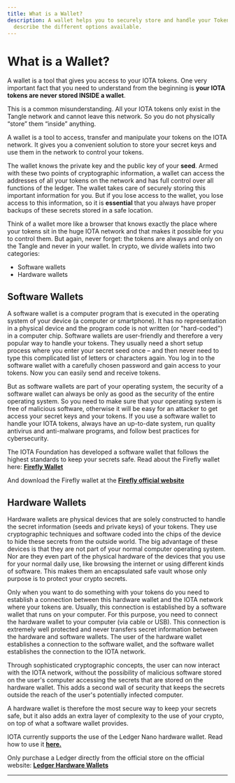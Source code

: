```yaml
---
title: What is a Wallet?
description: A wallet helps you to securely store and handle your Tokens. We
  describe the different options available.
---
```


# What is a Wallet?

A wallet is a tool that gives you access to your IOTA tokens. One very important fact that you need to understand from the beginning is **your IOTA tokens are never stored INSIDE a wallet**.

This is a common misunderstanding. All your IOTA tokens only exist in the Tangle network and cannot leave this network. So you do not physically “store” them “inside” anything.

A wallet is a tool to access, transfer and manipulate your tokens on the IOTA network. It gives you a convenient solution to store your secret keys and use them in the network to control your tokens.

The wallet knows the private key and the public key of your **seed**. Armed with these two points of cryptographic information, a wallet can access the addresses of all your tokens on the network and has full control over all functions of the ledger. The wallet takes care of securely storing this important information for you. But if you lose access to the wallet, you lose access to this information, so it is **essential** that you always have proper backups of these secrets stored in a safe location.

Think of a wallet more like a browser that knows exactly the place where your tokens sit in the huge IOTA network and that makes it possible for you to control them. But again, never forget: the tokens are always and only on the Tangle and never in your wallet. In crypto, we divide wallets into two categories:

- Software wallets
- Hardware wallets

## Software Wallets

A software wallet is a computer program that is executed in the operating system of your device (a computer or smartphone). It has no representation in a physical device and the program code is not written (or "hard-coded") in a computer chip. Software wallets are user-friendly and therefore a very popular way to handle your tokens. They usually need a short setup process where you enter your secret seed once – and then never need to type this complicated list of letters or characters again. You log in to the software wallet with a carefully chosen password and gain access to your tokens. Now you can easily send and receive tokens.

But as software wallets are part of your operating system, the security of a software wallet can always be only as good as the security of the entire operating system. So you need to make sure that your operating system is free of malicious software, otherwise it will be easy for an attacker to get access your secret keys and your tokens. If you use a software wallet to handle your IOTA tokens, always have an up-to-date system, run quality antivirus and anti-malware programs, and follow best practices for cybersecurity.

The IOTA Foundation has developed a software wallet that follows the highest standards to keep your secrets safe. Read about the Firefly wallet here: [**Firefly Wallet**](/internal/learn/wallets/firefly-wallet)

And download the Firefly wallet at the [**Firefly official website**](https://firefly.iota.org/)

## Hardware Wallets

Hardware wallets are physical devices that are solely constructed to handle the secret information (seeds and private keys) of your tokens. They use cryptographic techniques and software coded into the chips of the device to hide these secrets from the outside world. The big advantage of these devices is that they are not part of your normal computer operating system. Nor are they even part of the physical hardware of the devices that you use for your normal daily use, like browsing the internet or using different kinds of software. This makes them an encapsulated safe vault whose only purpose is to protect your crypto secrets.

Only when you want to do something with your tokens do you need to establish a connection between this hardware wallet and the IOTA network where your tokens are. Usually, this connection is established by a software wallet that runs on your computer. For this purpose, you need to connect the hardware wallet to your computer (via cable or USB). This connection is extremely well protected and never transfers secret information between the hardware and software wallets. The user of the hardware wallet establishes a connection to the software wallet, and the software wallet establishes the connection to the IOTA network.

Through sophisticated cryptographic concepts, the user can now interact with the IOTA network, without the possibility of malicious software stored on the user's computer accessing the secrets that are stored on the hardware wallet. This adds a second wall of security that keeps the secrets outside the reach of the user's potentially infected computer.

A hardware wallet is therefore the most secure way to keep your secrets safe, but it also adds an extra layer of complexity to the use of your crypto, on top of what a software wallet provides.

IOTA currently supports the use of the Ledger Nano hardware wallet. Read how to use it [**here.**](/internal/learn/wallets/firefly-wallet#user-guide-for-users-of-a-ledger-nano-x-or-ledger-nano-s-device)

Only purchase a Ledger directly from the official store on the official website: [**Ledger Hardware Wallets**](https://www.ledger.com/)

---
